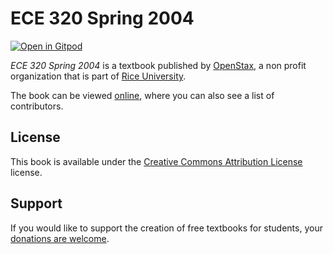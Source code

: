 # ECE 320 Spring 2004

[![Open in Gitpod](https://gitpod.io/button/open-in-gitpod.svg)](https://gitpod.io/from-referrer/)

_ECE 320 Spring 2004_ is a textbook published by [OpenStax](https://openstax.org/), a non profit organization that is part of [Rice University](https://www.rice.edu/).

The book can be viewed [online](https://github.com/cnx-user-books/cnxbook-ece-320-spring-2004/releases/latest), where you can also see a list of contributors.

## License
This book is available under the [Creative Commons Attribution License](./LICENSE) license.

## Support
If you would like to support the creation of free textbooks for students, your [donations are welcome](https://riceconnect.rice.edu/donation/support-openstax-banner).
